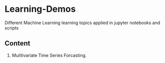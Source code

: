 # Learning-Demos
Different Machine Learning learning topics applied in jupyter notebooks and scripts

## Content

1. Muiltivariate Time Series Forcasting.
